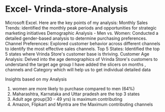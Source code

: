 # Excel- Vrinda-store-Analysis
Microsoft Excel. 
Here are the key points of my analysis:
Monthly Sales Trends: identified the monthly peak periods and opportunities for strategic marketing initiatives
Demographic Analysis - Men vs. Women: Conducted a detailed gender-based analysis to determine purchasing preferences.
Channel Preferences: Explored customer behavior across different channels to identify the most effective sales channels.
Top 5 States: Identified the top 5 states where Vrinda Store's customer base is thriving.
Customer Age Analysis: Delved into the age demographics of Vrinda Store's customers to understand the target age group
I have added the slicers on months , channels and Category which will help us to get individual detailed data

Insights based on my Analysis
1. women are more likely to purchase compared to men (64%)
2. Maharashtra, Karnataka and Uttar pradesh are the top 3 states 
3. Adult age group(30 - 49 yrs) is maximum contributing 
4. Amazon, Flipkart and Myntra are the Maximum contributing channels
